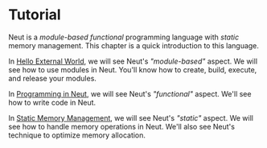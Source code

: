 # Tutorial

Neut is a _module-based_ _functional_ programming language with _static_ memory management. This chapter is a quick introduction to this language.

In [Hello External World](./hello-external-world.md), we will see Neut's _"module-based"_ aspect. We will see how to use modules in Neut. You'll know how to create, build, execute, and release your modules.

In [Programming in Neut](./programming-in-neut.md), we will see Neut's _"functional"_ aspect. We'll see how to write code in Neut.

In [Static Memory Management](./static-memory-management.md), we will see Neut's _"static"_ aspect. We will see how to handle memory operations in Neut. We'll also see Neut's technique to optimize memory allocation.
